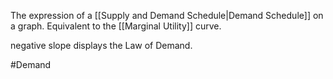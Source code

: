 The expression of a [[Supply and Demand Schedule|Demand Schedule]] on a graph. Equivalent to the [[Marginal Utility]] curve.

negative slope displays the Law of Demand.

#Demand